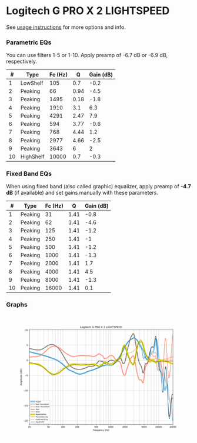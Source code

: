 # Logitech G PRO X 2 LIGHTSPEED
See [usage instructions](https://github.com/jaakkopasanen/AutoEq#usage) for more options and info.

### Parametric EQs
You can use filters 1-5 or 1-10. Apply preamp of -6.7 dB or -6.9 dB, respectively.

|   # | Type      |   Fc (Hz) |    Q |   Gain (dB) |
|-----|-----------|-----------|------|-------------|
|   1 | LowShelf  |       105 | 0.7  |        -0.2 |
|   2 | Peaking   |        66 | 0.94 |        -4.5 |
|   3 | Peaking   |      1495 | 0.18 |        -1.8 |
|   4 | Peaking   |      1910 | 3.1  |         6.3 |
|   5 | Peaking   |      4291 | 2.47 |         7.9 |
|   6 | Peaking   |       594 | 3.77 |        -0.6 |
|   7 | Peaking   |       768 | 4.44 |         1.2 |
|   8 | Peaking   |      2977 | 4.66 |        -2.5 |
|   9 | Peaking   |      3643 | 6    |         2   |
|  10 | HighShelf |     10000 | 0.7  |        -0.3 |

### Fixed Band EQs
When using fixed band (also called graphic) equalizer, apply preamp of **-4.7 dB** (if available) and set gains manually with these parameters.

|   # | Type    |   Fc (Hz) |    Q |   Gain (dB) |
|-----|---------|-----------|------|-------------|
|   1 | Peaking |        31 | 1.41 |        -0.8 |
|   2 | Peaking |        62 | 1.41 |        -4.6 |
|   3 | Peaking |       125 | 1.41 |        -1.2 |
|   4 | Peaking |       250 | 1.41 |        -1   |
|   5 | Peaking |       500 | 1.41 |        -1.2 |
|   6 | Peaking |      1000 | 1.41 |        -1.3 |
|   7 | Peaking |      2000 | 1.41 |         1.7 |
|   8 | Peaking |      4000 | 1.41 |         4.5 |
|   9 | Peaking |      8000 | 1.41 |        -1.3 |
|  10 | Peaking |     16000 | 1.41 |         0.1 |

### Graphs
![](./Logitech%20G%20PRO%20X%202%20LIGHTSPEED.png)
